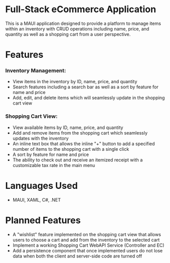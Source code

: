 # Full-Stack eCommerce Application
This is a MAUI application designed to provide a platform to manage items within an inventory with CRUD operations including name, price, and quantity as well as a shopping cart from a user perspective. 

# Features
### Inventory Management:
* View items in the inventory by ID, name, price, and quantity
* Search features including a search bar as well as a sort by feature for name and price
* Add, edit, and delete items which will seamlessly update in the shopping cart view

### Shopping Cart View:
* View available items by ID, name, price, and quantity
* Add and remove items from the shopping cart which seamlessly updates with the inventory
* An inline text box that allows the inline "+" button to add a specified number of items to the shopping cart with a single click
* A sort by feature for name and price
* The ability to check out and receive an itemized receipt with a customizable tax rate in the main menu

# Languages Used
* MAUI, XAML, C#, .NET

# Planned Features
* A "wishlist" feature implemented on the shopping cart view that allows users to choose a cart and add from the inventory to the selected cart
* Implement a working Shopping Cart WebAPI Service (Controller and EC)
* Add a persistence component that once implemented users do not lose data when both the client and server-side code are turned off
